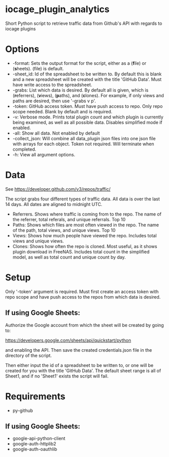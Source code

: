 # iocage_plugin_analytics
Short Python script to retrieve traffic data from Github's API with regards to iocage plugins

# Options
* -format: Sets the output format for the script, either as a (**f**ile) or (**s**heets). (file) is default.
* -sheet_id: Id of the spreadsheet to be written to. By default this is blank and a new spreadsheet will be created with the title 'GitHub Data'. Must have write access to the spreadsheet.
* -grabs: List which data is desired. By default all is given, which is (**r**eferrers), (**v**iews), (**p**aths), and (**c**lones). For example, if only views and paths are desired, then use '-grabs v p'.
* -token: GitHub access token. Must have push access to repo. Only repo scope needed. Blank by default and is required.
* -v: Verbose mode. Prints total plugin count and which plugin is currently being examined, as well as all possible data. Disables simplified mode if enabled.
* -all: Show all data. Not enabled by default
* -collect_json: Will combine all data_plugin json files into one json file with arrays for each object. Token not required. Will terminate when completed.
* -h: View all argument options.

# Data
See https://developer.github.com/v3/repos/traffic/

The script grabs four different types of traffic data. All data is over the last 14 days. All dates are aligned to midnight UTC.
* Referrers. Shows where traffic is coming from to the repo. The name of the referrer, total referals, and unique referrals. Top 10
* Paths: Shows which files are most often viewed in the repo. The name of the path, total views, and unique views. Top 10
* Views: Shows how much people have viewed the repo. Includes total views and unique views.
* Clones: Shows how often the repo is cloned. Most useful, as it shows plugin download in FreeNAS. Includes total count in the simplified model, as well as total count and unique count by day.

# Setup
Only '-token' argument is required. Must first create an access token with repo scope and have push access to the repos from which data is desired.

## If using Google Sheets:

Authorize the Google account from which the sheet will be created by going to:

https://developers.google.com/sheets/api/quickstart/python

and enabling the API. Then save the created credentials.json file in the directory of the script.

Then either input the id of a spreadsheet to be written to, or one will be created for you with the title 'GitHub Data'. The default sheet range is all of Sheet1, and if no 'Sheet1' exists the script will fail.

# Requirements
* py-github

## If using Google Sheets:

* google-api-python-client
* google-auth-httplib2
* google-auth-oauthlib
